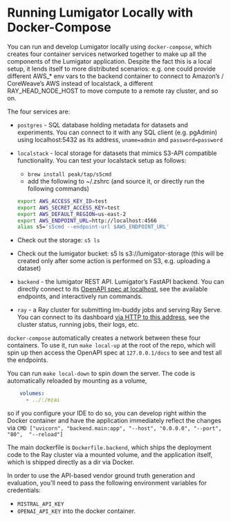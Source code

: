 # Running Lumigator Locally with Docker-Compose

You can run and develop Lumigator locally using `docker-compose`, which creates four container services networked together to make up all the components of the Lumigator application.
Despite the fact this is a local setup, it lends itself to more distributed scenarios: e.g. one could provide different AWS_* env vars to the backend container to connect to Amazon’s / CoreWeave’s AWS instead of localstack, a different RAY_HEAD_NODE_HOST to move compute to a remote ray cluster, and so on.

The four services are:

 - `postgres` - SQL database holding metadata for datasets and experiments. You can connect to it with any SQL client (e.g. pgAdmin) using localhost:5432 as its address,  `uname=admin` and `password=password`
 - `localstack` - local storage for datasets that mimics S3-API compatible functionality. You can test your localstack setup as follows:
   - `brew install peak/tap/s5cmd`
   - add the following to ~/.zshrc (and source it, or directly run the following commands)
    ```bash
    export AWS_ACCESS_KEY_ID=test
    export AWS_SECRET_ACCESS_KEY=test
    export AWS_DEFAULT_REGION=us-east-2
    export AWS_ENDPOINT_URL=http://localhost:4566
    alias s5='s5cmd --endpoint-url $AWS_ENDPOINT_URL'
   ```
  - Check out the storage: `s5 ls`
  - Check out the lumigator bucket: s5 ls s3://lumigator-storage (this will be created only after some action is performed on S3, e.g. uploading a dataset)


 - `backend` - the lumigator REST API. Lumigator’s FastAPI backend. You can directly connect to its [OpenAPI spec at localhost](http://localhost/docs#), see the available endpoints, and interactively run commands.
 - `ray` - a Ray cluster for submitting lm-buddy jobs and serving Ray Serve. You can connect to its dashboard [via HTTP to this address](http://localhost:8265/), see the cluster status, running jobs, their logs, etc. 

`docker-compose` automatically creates a network between these four containers. To use it, run `make local-up` at
the root of the repo, which will spin up then access the OpenAPI spec at `127.0.0.1/docs` to see and test all the endpoints.

You can run `make local-down` to spin down the server. The code is automatically reloaded by mounting as a volume,

```yaml
    volumes:
      - ../:/mzai
```

so if you configure your IDE to do so,
you can develop right within the Docker container and have the application immediately reflect the changes via
`CMD ["uvicorn", "backend.main:app", "--host", "0.0.0.0", "--port", "80",  "--reload"]`

The main dockerfile is `Dockerfile.backend`, which ships the deployment code to the Ray cluster via a mounted volume, and the application itself,
which is shipped directly as a dir via Docker.

In order to use the API-based vendor ground truth generation and evaluation, you'll need to pass the following environment variables for credentials:
+ `MISTRAL_API_KEY`
+ `OPENAI_API_KEY`
into the docker container.
